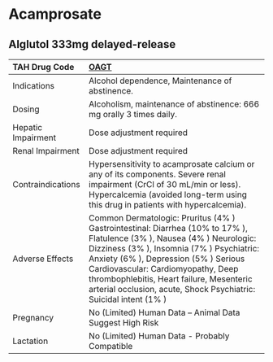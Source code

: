 # Acamprosate

## Alglutol 333mg delayed-release

| TAH Drug Code      | [OAGT](https://www.tahsda.org.tw/drugs/hissearch.php?drug_code=OAGT)                                                                                                                                                                                                                                                                                               |
|:-------------------|:-------------------------------------------------------------------------------------------------------------------------------------------------------------------------------------------------------------------------------------------------------------------------------------------------------------------------------------------------------------------|
| Indications        | Alcohol dependence, Maintenance of abstinence.                                                                                                                                                                                                                                                                                                                     |
| Dosing             | Alcoholism, maintenance of abstinence: 666 mg orally 3 times daily.                                                                                                                                                                                                                                                                                                |
| Hepatic Impairment | Dose adjustment required                                                                                                                                                                                                                                                                                                                                           |
| Renal Impairment   | Dose adjustment required                                                                                                                                                                                                                                                                                                                                           |
| Contraindications  | Hypersensitivity to acamprosate calcium or any of its components. Severe renal impairment (CrCl of 30 mL/min or less). Hypercalcemia (avoided long-term using this drug in patients with hypercalcemia).                                                                                                                                                           |
| Adverse Effects    | Common Dermatologic: Pruritus (4% ) Gastrointestinal: Diarrhea (10% to 17% ), Flatulence (3% ), Nausea (4% ) Neurologic: Dizziness (3% ), Insomnia (7% ) Psychiatric: Anxiety (6% ), Depression (5% ) Serious Cardiovascular: Cardiomyopathy, Deep thrombophlebitis, Heart failure, Mesenteric arterial occlusion, acute, Shock Psychiatric: Suicidal intent (1% ) |
| Pregnancy          | No (Limited) Human Data – Animal Data Suggest High Risk                                                                                                                                                                                                                                                                                                            |
| Lactation          | No (Limited) Human Data - Probably Compatible                                                                                                                                                                                                                                                                                                                      |

